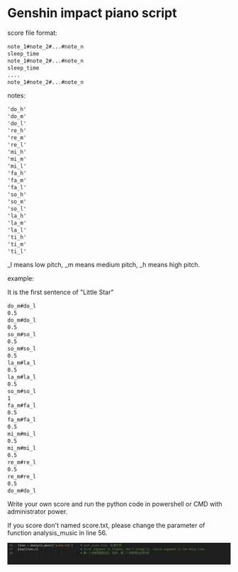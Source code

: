 # Genshin impact piano script

score file format:

```
note_1#note_2#...#note_n
sleep_time
note_1#note_2#...#note_n
sleep_time
....
note_1#note_2#...#note_n
```

notes:

```
'do_h'
'do_m'
'do_l'
're_h'
're_m'
're_l'
'mi_h'
'mi_m'
'mi_l'
'fa_h'
'fa_m'
'fa_l'
'so_h'
'so_m'
'so_l'
'la_h'
'la_m'
'la_l'
'ti_h'
'ti_m'
'ti_l'
```

_l means low pitch, _m means medium pitch, _h means high pitch.

example:

It is the first sentence of "Little Star"

```
do_m#do_l
0.5
do_m#do_l
0.5
so_m#so_l
0.5
so_m#so_l
0.5
la_m#la_l
0.5
la_m#la_l
0.5
so_m#so_l
1
fa_m#fa_l
0.5
fa_m#fa_l
0.5
mi_m#mi_l
0.5
mi_m#mi_l
0.5
re_m#re_l
0.5
re_m#re_l
0.5
do_m#do_l
```

Write your own score and run the python code in powershell or CMD with administrator power.

If you score don't named score.txt, please change the parameter of function analysis_music in line 56.

![](./img/1.PNG)

